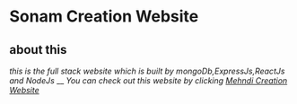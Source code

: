 # Sonam Creation Website
## about this
_this is the full stack website which is built by mongoDb,ExpressJs,ReactJs and NodeJs_
__
_You can check out this website by clicking [Mehndi Creation Website](https://sonamcreation.vercel.app/)_
